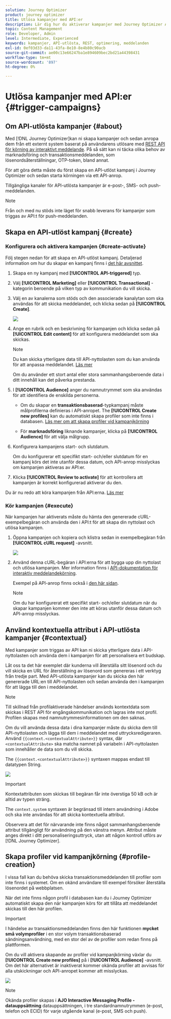 ```yaml
---
solution: Journey Optimizer
product: journey optimizer
title: Utlösa kampanjer med API:er
description: Lär dig hur du aktiverar kampanjer med Journey Optimizer API:er
topic: Content Management
role: Developer, Admin
level: Intermediate, Experienced
keywords: kampanjer, API-utlösta, REST, optimering, meddelanden
exl-id: 0ef03d33-da11-43fa-8e10-8e4b80c90acb
source-git-commit: ae00c13e66247ba1e894609bec2bd21a44398431
workflow-type: tm+mt
source-wordcount: '897'
ht-degree: 0%

---
```


# Utlösa kampanjer med API:er {#trigger-campaigns}

## Om API-utlösta kampanjer {#about}

Med [!DNL Journey Optimizer]kan ni skapa kampanjer och sedan anropa dem från ett externt system baserat på användarens utlösare med [REST API för körning av interaktivt meddelande](https://developer.adobe.com/journey-optimizer-apis/references/messaging/#tag/execution). På så sätt kan ni täcka olika behov av marknadsföring och transaktionsmeddelanden, som lösenordsåterställningar, OTP-token, bland annat.

För att göra detta måste du först skapa en API-utlöst kampanj i Journey Optimizer och sedan starta körningen via ett API-anrop.

Tillgängliga kanaler för API-utlösta kampanjer är e-post-, SMS- och push-meddelanden.

>[!NOTE]
>
>Från och med nu stöds inte läget för snabb leverans för kampanjer som triggas av API:t för push-meddelanden.

## Skapa en API-utlöst kampanj {#create}

### Konfigurera och aktivera kampanjen {#create-activate}

Följ stegen nedan för att skapa en API-utlöst kampanj. Detaljerad information om hur du skapar en kampanj finns i [det här avsnittet](create-campaign.md).

1. Skapa en ny kampanj med **[!UICONTROL API-triggered]** typ.

1. Välj **[!UICONTROL Marketing]** eller **[!UICONTROL Transactional]** -kategorin beroende på vilken typ av kommunikation du vill skicka.

1. Välj en av kanalerna som stöds och den associerade kanalytan som ska användas för att skicka meddelandet, och klicka sedan på **[!UICONTROL Create]**.

   ![](assets/api-triggered-type.png)

1. Ange en rubrik och en beskrivning för kampanjen och klicka sedan på **[!UICONTROL Edit content]** för att konfigurera meddelandet som ska skickas.

   >[!NOTE]
   >
   >Du kan skicka ytterligare data till API-nyttolasten som du kan använda för att anpassa meddelandet. [Läs mer](#contextual)
   >
   >Om du använder ett stort antal eller stora sammanhangsberoende data i ditt innehåll kan det påverka prestanda.

1. I **[!UICONTROL Audience]** anger du namnutrymmet som ska användas för att identifiera de enskilda personerna.

   * Om du skapar en **transaktionsbaserad**-typkampanj måste målprofilerna definieras i API-anropet. The **[!UICONTROL Create new profiles]** kan du automatiskt skapa profiler som inte finns i databasen. [Läs mer om att skapa profiler vid kampanjkörning](#profile-creation)

   * För **marknadsföring** liknande kampanjer, klicka på **[!UICONTROL Audience]** för att välja målgrupp.

1. Konfigurera kampanjens start- och slutdatum.

   Om du konfigurerar ett specifikt start- och/eller slutdatum för en kampanj körs det inte utanför dessa datum, och API-anrop misslyckas om kampanjen aktiveras av API:er.

1. Klicka **[!UICONTROL Review to activate]** för att kontrollera att kampanjen är korrekt konfigurerad aktiverar du den.

Du är nu redo att köra kampanjen från API:erna. [Läs mer](#execute)

### Kör kampanjen {#execute}

När kampanjen har aktiverats måste du hämta den genererade cURL-exempelbegäran och använda den i API:t för att skapa din nyttolast och utlösa kampanjen.

1. Öppna kampanjen och kopiera och klistra sedan in exempelbegäran från **[!UICONTROL cURL request]** -avsnitt.

   ![](assets/api-triggered-curl.png)

1. Använd denna cURL-begäran i API:erna för att bygga upp din nyttolast och utlösa kampanjen. Mer information finns i [API-dokumentation för interaktiv meddelandekörning](https://developer.adobe.com/journey-optimizer-apis/references/messaging/#tag/execution).


   Exempel på API-anrop finns också i [den här sidan](https://developer.adobe.com/journey-optimizer-apis/references/messaging-samples/).

   >[!NOTE]
   >
   >Om du har konfigurerat ett specifikt start- och/eller slutdatum när du skapar kampanjen kommer den inte att köras utanför dessa datum och API-anrop misslyckas.

## Använd kontextuella attribut i API-utlösta kampanjer {#contextual}

Med kampanjer som triggas av API kan ni skicka ytterligare data i API-nyttolasten och använda dem i kampanjen för att personalisera ert budskap.

Låt oss ta det här exemplet där kunderna vill återställa sitt lösenord och du vill skicka en URL för återställning av lösenord som genereras i ett verktyg från tredje part. Med API-utlösta kampanjer kan du skicka den här genererade URL:en till API-nyttolasten och sedan använda den i kampanjen för att lägga till den i meddelandet.

>[!NOTE]
>
>Till skillnad från profilaktiverade händelser används kontextdata som skickas i REST API för engångskommunikation och lagras inte mot profil. Profilen skapas med namnutrymmesinformationen om den saknas.

Om du vill använda dessa data i dina kampanjer måste du skicka dem till API-nyttolasten och lägga till dem i meddelandet med uttrycksredigeraren. Använd `{{context.<contextualAttribute>}}` syntax, där `<contextualAttribute>` ska matcha namnet på variabeln i API-nyttolasten som innehåller de data som du vill skicka.

The `{{context.<contextualAttribute>}}` syntaxen mappas endast till datatypen String.

![](assets/api-triggered-context.png)


>[!IMPORTANT]
>
>Kontextattributen som skickas till begäran får inte överstiga 50 kB och är alltid av typen sträng.
>
>The `context.system` syntaxen är begränsad till intern användning i Adobe och ska inte användas för att skicka kontextuella attribut.

Observera att det för närvarande inte finns något sammanhangsberoende attribut tillgängligt för användning på den vänstra menyn. Attribut måste anges direkt i ditt personaliseringsuttryck, utan att någon kontroll utförs av [!DNL Journey Optimizer].

## Skapa profiler vid kampanjkörning {#profile-creation}

I vissa fall kan du behöva skicka transaktionsmeddelanden till profiler som inte finns i systemet. Om en okänd användare till exempel försöker återställa lösenordet på webbplatsen.

När det inte finns någon profil i databasen kan du i Journey Optimizer automatiskt skapa den när kampanjen körs för att tillåta att meddelandet skickas till den här profilen.

>[!IMPORTANT]
>
>I händelse av transaktionsmeddelanden finns den här funktionen **mycket små volymprofiler** i en stor volym transaktionsbaserad sändningsanvändning, med en stor del av de profiler som redan finns på plattformen.

Om du vill aktivera skapande av profiler vid kampanjkörning växlar du **[!UICONTROL Create new profiles]** på i **[!UICONTROL Audience]** -avsnitt. Om det här alternativet är inaktiverat kommer okända profiler att avvisas för alla utskickningar och API-anropet kommer att misslyckas.

![](assets/api-triggered-create-profile.png)

>[!NOTE]
>
>Okända profiler skapas i **AJO Interactive Messaging Profile - datauppsättning** datauppsättningen, i tre standardnamnutrymmen (e-post, telefon och ECID) för varje utgående kanal (e-post, SMS och push).
